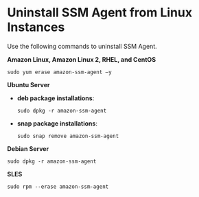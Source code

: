# Uninstall SSM Agent from Linux Instances<a name="sysman-uninstall-agent"></a>

Use the following commands to uninstall SSM Agent\.

**Amazon Linux, Amazon Linux 2, RHEL, and CentOS**

```
sudo yum erase amazon-ssm-agent –y
```

**Ubuntu Server**
+ **deb package installations**:

  ```
  sudo dpkg -r amazon-ssm-agent
  ```
+ **snap package installations**:

  ```
  sudo snap remove amazon-ssm-agent
  ```

**Debian Server**

```
sudo dpkg -r amazon-ssm-agent
```

**SLES**

```
sudo rpm --erase amazon-ssm-agent
```